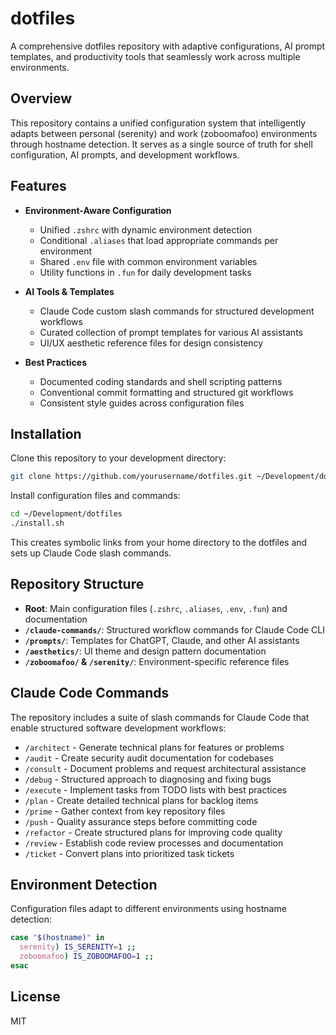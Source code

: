 # dotfiles

A comprehensive dotfiles repository with adaptive configurations, AI prompt templates, and productivity tools that seamlessly work across multiple environments.

## Overview

This repository contains a unified configuration system that intelligently adapts between personal (serenity) and work (zoboomafoo) environments through hostname detection. It serves as a single source of truth for shell configuration, AI prompts, and development workflows.

## Features

- **Environment-Aware Configuration**
  - Unified `.zshrc` with dynamic environment detection
  - Conditional `.aliases` that load appropriate commands per environment
  - Shared `.env` file with common environment variables
  - Utility functions in `.fun` for daily development tasks

- **AI Tools & Templates**
  - Claude Code custom slash commands for structured development workflows
  - Curated collection of prompt templates for various AI assistants
  - UI/UX aesthetic reference files for design consistency

- **Best Practices**
  - Documented coding standards and shell scripting patterns
  - Conventional commit formatting and structured git workflows
  - Consistent style guides across configuration files

## Installation

Clone this repository to your development directory:

```bash
git clone https://github.com/yourusername/dotfiles.git ~/Development/dotfiles
```

Install configuration files and commands:

```bash
cd ~/Development/dotfiles
./install.sh
```

This creates symbolic links from your home directory to the dotfiles and sets up Claude Code slash commands.

## Repository Structure

- **Root**: Main configuration files (`.zshrc`, `.aliases`, `.env`, `.fun`) and documentation
- **`/claude-commands/`**: Structured workflow commands for Claude Code CLI
- **`/prompts/`**: Templates for ChatGPT, Claude, and other AI assistants
- **`/aesthetics/`**: UI theme and design pattern documentation
- **`/zoboomafoo/` & `/serenity/`**: Environment-specific reference files

## Claude Code Commands

The repository includes a suite of slash commands for Claude Code that enable structured software development workflows:

- `/architect` - Generate technical plans for features or problems
- `/audit` - Create security audit documentation for codebases
- `/consult` - Document problems and request architectural assistance
- `/debug` - Structured approach to diagnosing and fixing bugs
- `/execute` - Implement tasks from TODO lists with best practices
- `/plan` - Create detailed technical plans for backlog items
- `/prime` - Gather context from key repository files
- `/push` - Quality assurance steps before committing code
- `/refactor` - Create structured plans for improving code quality
- `/review` - Establish code review processes and documentation
- `/ticket` - Convert plans into prioritized task tickets

## Environment Detection

Configuration files adapt to different environments using hostname detection:

```bash
case "$(hostname)" in
  serenity) IS_SERENITY=1 ;;
  zoboomafoo) IS_ZOBOOMAFOO=1 ;;
esac
```

## License

MIT
